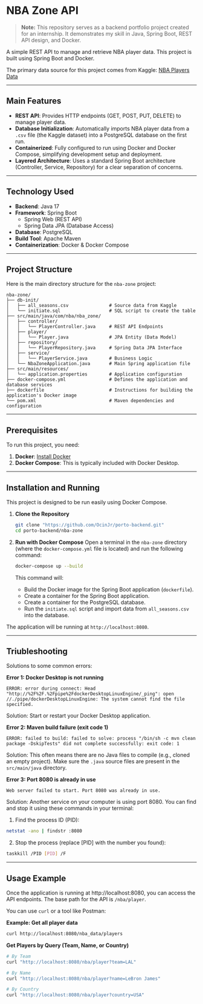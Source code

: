 # NBA Zone API
> **Note:** This repository serves as a backend portfolio project created for an internship. It demonstrates my skill in Java, Spring Boot, REST API design, and Docker.

A simple REST API to manage and retrieve NBA player data. This project is built using Spring Boot and Docker.

The primary data source for this project comes from Kaggle:
[NBA Players Data](https://www.kaggle.com/datasets/justinas/nba-players-data)

---

## Main Features

* **REST API**: Provides HTTP endpoints (GET, POST, PUT, DELETE) to manage player data.
* **Database Initialization**: Automatically imports NBA player data from a `.csv` file (the Kaggle dataset) into a PostgreSQL database on the first run.
* **Containerized**: Fully configured to run using Docker and Docker Compose, simplifying development setup and deployment.
* **Layered Architecture**: Uses a standard Spring Boot architecture (Controller, Service, Repository) for a clear separation of concerns.

---

## Technology Used

* **Backend**: Java 17
* **Framework**: Spring Boot
    * Spring Web (REST API)
    * Spring Data JPA (Database Access)
* **Database**: PostgreSQL
* **Build Tool**: Apache Maven
* **Containerization**: Docker & Docker Compose

---

## Project Structure

Here is the main directory structure for the `nba-zone` project:
```
nba-zone/
├── db-init/
│   ├── all_seasons.csv               # Source data from Kaggle
│   └── initiate.sql                  # SQL script to create the table
├── src/main/java/com/nba/nba_zone/
│   ├── controller/
│   │   └── PlayerController.java     # REST API Endpoints
│   ├── player/
│   │   └── Player.java               # JPA Entity (Data Model)
│   ├── repository/
│   │   └── PlayerRepository.java     # Spring Data JPA Interface
│   ├── service/
│   │   └── PlayerService.java        # Business Logic
│   └── NbaZoneApplication.java       # Main Spring application file
├── src/main/resources/
│   └── application.properties        # Application configuration
├── docker-compose.yml                # Defines the application and database services
├── dockerfile                        # Instructions for building the application's Docker image
└── pom.xml                           # Maven dependencies and configuration
```
---

## Prerequisites

To run this project, you need:

1.  **Docker**: [Install Docker](https://docs.docker.com/get-docker/)
2.  **Docker Compose**: This is typically included with Docker Desktop.

---

## Installation and Running

This project is designed to be run easily using Docker Compose.

1.  **Clone the Repository**
    ```bash
    git clone "https://github.com/OcinJr/porto-backend.git"
    cd porto-backend/nba-zone
    ```

2.  **Run with Docker Compose**
    Open a terminal in the `nba-zone` directory (where the `docker-compose.yml` file is located) and run the following command:

    ```bash
    docker-compose up --build
    ```

    This command will:
    * Build the Docker image for the Spring Boot application (`dockerfile`).
    * Create a container for the Spring Boot application.
    * Create a container for the PostgreSQL database.
    * Run the `initiate.sql` script and import data from `all_seasons.csv` into the database.

The application will be running at `http://localhost:8080`.

---
## Triubleshooting

Solutions to some common errors:

**Error 1: Docker Desktop is not running**
```
ERROR: error during connect: Head "http://%2F%2F.%2Fpipe%2FdockerDesktopLinuxEngine/_ping": open //./pipe/dockerDesktopLinuxEngine: The system cannot find the file specified.
```
Solution: Start or restart your Docker Desktop application.


**Error 2: Maven build failure (exit code 1)**
```
ERROR: failed to build: failed to solve: process "/bin/sh -c mvn clean package -DskipTests" did not complete successfully: exit code: 1
```

Solution: This often means there are no Java files to compile (e.g., cloned an empty project). Make sure the `.java` source files are present in the `src/main/java` directory.

**Error 3: Port 8080 is already in use**
```
Web server failed to start. Port 8080 was already in use.
```

Solution: Another service on your computer is using port 8080. You can find and stop it using these commands in your terminal:
1. Find the process ID (PID):
```bash
netstat -ano | findstr :8080
```

2. Stop the process (replace [PID] with the number you found):
```bash
taskkill /PID [PID] /F
```

---

## Usage Example

Once the application is running at http://localhost:8080, you can access the API endpoints.
The base path for the API is `/nba/player`.

You can use `curl` or a tool like Postman:

**Example: Get all player data**
```bash
curl http://localhost:8080/nba_data/players
```

**Get Players by Query (Team, Name, or Country)**

```bash
# By Team
curl "http://localhost:8080/nba/player?team=LAL"
```

```bash
# By Name
curl "http://localhost:8080/nba/player?name=LeBron James"
```

```bash
# By Country
curl "http://localhost:8080/nba/player?country=USA"
```
